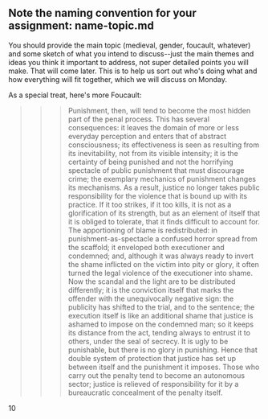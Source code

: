 ## Note the naming convention for your assignment: name-topic.md

You should provide the main topic (medieval, gender, foucault, whatever) and some sketch of what you intend to discuss--just the main themes and ideas you think it important to address, not super detailed points you will make. That will come later. This is to help us sort out who's doing what and how everything will fit together, which we will discuss on Monday. 

As a special treat, here's more Foucault:

>>> Punishment, then, will tend to become the most hidden part of
the penal process. This has several consequences: it leaves the
domain of more or less everyday perception and enters that of
abstract consciousness; its effectiveness is seen as resulting from its
inevitability, not from its visible intensity; it is the certainty of being
punished and not the horrifying spectacle of public punishment that
must discourage crime; the exemplary mechanics of punishment
changes its mechanisms. As a result, justice no longer takes public
responsibility for the violence that is bound up with its practice.
If it too strikes, if it too kills, it is not as a glorification of its strength,
but as an element of itself that it is obliged to tolerate, that it finds
difficult to account for. The apportioning of blame is redistributed:
in punishment-as-spectacle a confused horror spread from the
scaffold; it enveloped both executioner and condemned; and, although
it was always ready to invert the shame inflicted on the
victim into pity or glory, it often turned the legal violence of the
executioner into shame. Now the scandal and the light are to be
distributed differently; it is the conviction itself that marks the
offender with the unequivocally negative sign: the publicity has
shifted to the trial, and to the sentence; the execution itself is like an
additional shame that justice is ashamed to impose on the condemned
man; so it keeps its distance from the act, tending always to
entrust it to others, under the seal of secrecy. It is ugly to be punishable,
but there is no glory in punishing. Hence that double system
of protection that justice has set up between itself and the punishment
it imposes. Those who carry out the penalty tend to
become an autonomous sector; justice is relieved of responsibility
for it by a bureaucratic concealment of the penalty itself. 

10
